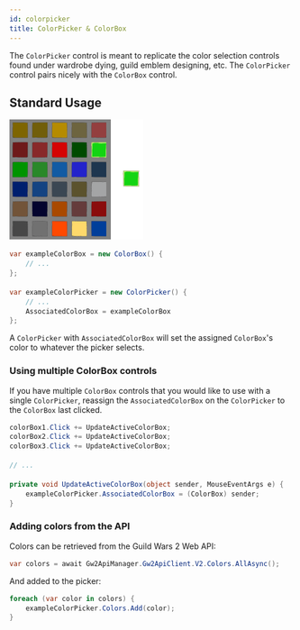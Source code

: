 ```yaml
---
id: colorpicker
title: ColorPicker & ColorBox
---
```


The `ColorPicker` control is meant to replicate the color selection controls found under wardrobe dying, guild emblem designing, etc.  The `ColorPicker` control pairs nicely with the `ColorBox` control.

## Standard Usage

<img src="/img/docs/controls/colorpicker-1.png" />

```cs
var exampleColorBox = new ColorBox() {
    // ...
};

var exampleColorPicker = new ColorPicker() {
    // ...
    AssociatedColorBox = exampleColorBox
};
```

A `ColorPicker` with `AssociatedColorBox` will set the assigned `ColorBox`'s color to whatever the picker selects.

### Using multiple ColorBox controls

If you have multiple `ColorBox` controls that you would like to use with a single `ColorPicker`, reassign the `AssociatedColorBox` on the `ColorPicker` to the `ColorBox` last clicked.

```cs
colorBox1.Click += UpdateActiveColorBox;
colorBox2.Click += UpdateActiveColorBox;
colorBox3.Click += UpdateActiveColorBox;

// ...

private void UpdateActiveColorBox(object sender, MouseEventArgs e) {
    exampleColorPicker.AssociatedColorBox = (ColorBox) sender;
}
```

### Adding colors from the API

Colors can be retrieved from the Guild Wars 2 Web API:

```cs
var colors = await Gw2ApiManager.Gw2ApiClient.V2.Colors.AllAsync();
```

And added to the picker:

```cs
foreach (var color in colors) {
    exampleColorPicker.Colors.Add(color);
}
```